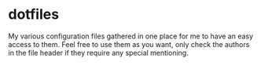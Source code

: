 dotfiles
========

My various configuration files gathered in one place for me to have an easy access to them. Feel free to use them as you want, only check the authors in the file header if they require any special mentioning.
